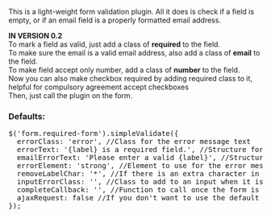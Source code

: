 This is a light-weight form validation plugin. All it does is check if a field is empty, or if an email field is a properly formatted email address.

**IN VERSION 0.2**   
To mark a field as valid, just add a class of **required** to the field.    
To make sure the email is a valid email address, also add a class of **email** to the field.   
To make field accept only number, add a class of **number** to the field.  
Now you can also make checkbox required by adding required class to it, helpful for compulsory agreement accept checkboxes   
Then, just call the plugin on the form.

### Defaults:
<pre>$('form.required-form').simpleValidate({  
  errorClass: 'error', //Class for the error message text  
  errorText: '{label} is a required field.', //Structure for the error message text, {label} will be replaced with the associated label text  
  emailErrorText: 'Please enter a valid {label}', //Structure for the email error message text, {label} will be replaced with the associated label text  
  errorElement: 'strong', //Element to use for the error message text  
  removeLabelChar: '*', //If there is an extra character in the label to denote a required field, strip it out  
  inputErrorClass: '', //Class to add to an input when it is marked as having an error  
  completeCallback: '', //Function to call once the form is error-free  
  ajaxRequest: false //If you don't want to use the default form action and want to submit it via AJAX  
});</pre>